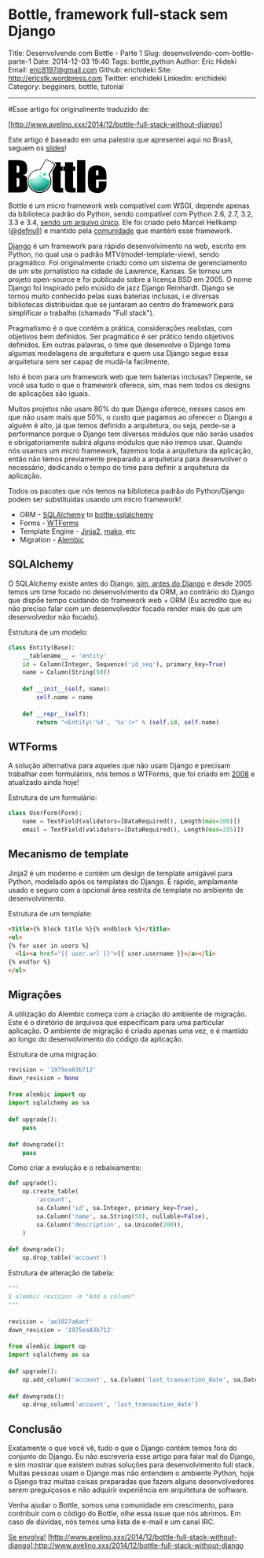 # Bottle, framework full-stack sem Django

Title: Desenvolvendo com Bottle - Parte 1
Slug: desenvolvendo-com-bottle-parte-1
Date: 2014-12-03 19:40
Tags: bottle,python
Author: Eric Hideki
Email:  eric8197@gmail.com
Github: erichideki
Site: http://ericstk.wordpress.com
Twitter: erichideki
Linkedin: erichideki
Category: begginers, bottle, tutorial

-------

#Esse artigo foi originalmente traduzido de:

[http://www.avelino.xxx/2014/12/bottle-full-stack-without-django]

Este artigo é baseado em uma palestra que apresentei aqui no Brasil, seguem os [slides](https://speakerdeck.com/avelino/bottle-o-full-stack-sem-django)!

![Bottle micro framework web](/images/bottle.png)

Bottle é um micro framework web compatível com WSGI, depende apenas da biblioteca padrão do Python, sendo compatível com Python 2.6, 2.7, 3.2, 3.3 e 3.4, [sendo um arquivo único](https://github.com/defnull/bottle/blob/master/bottle.py). Ele foi criado pelo Marcel Hellkamp ([@defnull](https://github.com/defnull)) e mantido pela [comunidade](https://github.com/orgs/bottlepy/people) que mantém esse framework.

[Django](https://www.djangoproject.com/) é um framework para rápido desenvolvimento na web, escrito em Python, no qual usa o padrão MTV(model-template-view), sendo pragmático. Foi originalmente criado como um sistema de gerenciamento de um site jornalístico na cidade de Lawrence, Kansas. Se tornou um projeto open-source e foi publicado sobre a licença BSD em 2005. O nome Django foi inspirado pelo músido de jazz Django Reinhardt. Django se tornou muito conhecido pelas suas baterias inclusas, i.e diversas bibliotecas distribuídas que se juntaram ao centro do framework para simplificar o trabalho (chamado "Full stack").

Pragmatismo é o que contém a prática, considerações realistas, com objetivos bem definidos. Ser pragmático é ser prático tendo objetivos definidos. Em outras palavras, o time que desenvolve o Django toma algumas modelagens de arquitetura e quem usa Django segue essa arquitetura sem ser capaz de mudá-la facilmente.

Isto é bom para um framework web que tem baterias inclusas? Depente, se você usa tudo o que o framework oferece, sim, mas nem todos os designs de aplicações são iguais.

Muitos projetos não usam 80% do que Django oferece, nesses casos em que não usam mais que 50%, o custo que pagamos ao oferecer o Django a alguém é alto, já que temos definido a arquitetura, ou seja, perde-se a performance porque o Django tem diversos módulos que não serão usados e obrigatoriamente subirá alguns módulos que não iremos usar. Quando nós usamos um micro framework, fazemos toda a arquitetura da aplicação, então não temos previamente preparado a arquitetura para desenvolver o necessário, dedicando o tempo do time para definir a arquitetura da aplicação.

Todos os pacotes que nós temos na biblioteca padrão do Python/Django podem ser substituídas usando um micro framework!

* ORM - [SQLAlchemy](http://www.sqlalchemy.org/) to [bottle-sqlalchemy](https://github.com/iurisilvio/bottle-sqlalchemy)
* Forms - [WTForms](https://wtforms.readthedocs.org/en/latest/)
* Template Engine - [Jinja2](http://jinja.pocoo.org/docs/dev/), [mako](http://www.makotemplates.org/), etc
* Migration - [Alembic](http://alembic.readthedocs.org/en/latest/)


## SQLAlchemy

O SQLAlchemy existe antes do Django, [sim, antes do Django](https://github.com/zzzeek/sqlalchemy/commit/ec052c6a1f1fb0236bd367c510d82f076cb67bc9) e desde 2005 temos um time focado no desenvolvimento da ORM, ao contrário do Django que dispṍe tempo cuidando do framework web + ORM (Eu acredito que eu não preciso falar com um desenvolvedor focado render mais do que um desenvolvedor não focado).

Estrutura de um modelo:

```python
class Entity(Base):
    __tablename__ = 'entity'
    id = Column(Integer, Sequence('id_seq'), primary_key=True)
    name = Column(String(50))

    def __init__(self, name):
        self.name = name

    def __repr__(self):
        return "<Entity('%d', '%s')>" % (self.id, self.name)
```

## WTForms

A solução alternativa para aqueles que não usam Django e precisam trabalhar com formulários, nós temos o WTForms, que foi criado em [2008](https://github.com/wtforms/wtforms/commit/c0998bac1a4d5cd5fdf43a825529a64e24dea9a5) e atualizado ainda hoje!

Estrutura de um formulário:

```python
class UserForm(Form):
    name = TextField(validators=[DataRequired(), Length(max=100)])
    email = TextField(validators=[DataRequired(), Length(max=255)])
```

## Mecanismo de template

Jinja2 é um moderno e contém um design de template amigável para Python, modelado após os templates do Django. É rápido, amplamente usado e seguro com a opcional área restrita de template no ambiente de desenvolvimento.

Estrutura de um template:

```html
<title>{% block title %}{% endblock %}</title>
<ul>
{% for user in users %}
  <li><a href="{{ user.url }}">{{ user.username }}</a></li>
{% endfor %}
</ul>
```

## Migrações

A utilização do Alembic começa com a criação do ambiente de migração. Este é o diretório de arquivos que especificam para uma particular aplicação. O ambiente de migração é criado apenas uma vez, e é mantido ao longo do desenvolvimento do código da aplicação.

Estrutura de uma migração:

```python
revision = '1975ea83b712'
down_revision = None

from alembic import op
import sqlalchemy as sa

def upgrade():
    pass

def downgrade():
    pass
```

Como criar a evolução e o rebaixamento:

```python
def upgrade():
    op.create_table(
        'account',
        sa.Column('id', sa.Integer, primary_key=True),
        sa.Column('name', sa.String(50), nullable=False),
        sa.Column('description', sa.Unicode(200)),
    )

def downgrade():
    op.drop_table('account')
```

Estrutura de alteração de tabela:

```python
"""
$ alembic revision -m "Add a column"
"""

revision = 'ae1027a6acf'
down_revision = '1975ea83b712'

from alembic import op
import sqlalchemy as sa

def upgrade():
    op.add_column('account', sa.Column('last_transaction_date', sa.DateTime))

def downgrade():
    op.drop_column('account', 'last_transaction_date')
```


## Conclusão

Exatamente o que você vê, tudo o que o Django contém temos fora do conjunto do Django. Eu não escreveria esse artigo para falar mal do Django, e sim mostrar que existem outras soluções para desenvolvimento full stack. Muitas pessoas usam o Django mas não entendem o ambiente Python, hoje o Django traz muitas coisas preparadas que fazem alguns desenvolvedores serem preguiçosos e não adquirir experiência em arquitetura de software.

Venha ajudar o Bottle, somos uma comunidade em crescimento, para contribuir com o código do Bottle, olhe essa issue que nós abrimos. Em caso de dúvidas, nós temos uma lista de e-mail e um canal IRC.

[Se envolva!](http://bottlepy.org/docs/dev/development.html#get-involved)
[http://www.avelino.xxx/2014/12/bottle-full-stack-without-django]:http://www.avelino.xxx/2014/12/bottle-full-stack-without-django
